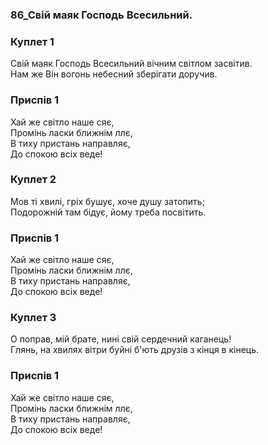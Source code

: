 ### 86_Свій маяк Господь Всесильний.
### Куплет 1
Свій маяк Господь Всесильний вічним світлом засвітив. <br/>Нам же Він вогонь небесний зберігати доручив.
### Приспів 1
Хай же світло наше сяє,<br/>Промінь ласки ближнім ллє, <br/>В тиху пристань направляє, <br/>До спокою всіх веде!
### Куплет 2
Мов ті хвилі, гріх бушує, хоче душу затопить; <br/>Подорожній там бідує, йому треба посвітить.
### Приспів 1
Хай же світло наше сяє,<br/>Промінь ласки ближнім ллє, <br/>В тиху пристань направляє, <br/>До спокою всіх веде!
### Куплет 3
О поправ, мій брате, нині свій сердечний каганець! <br/>Глянь, на хвилях вітри буйні б'ють друзів з кінця в кінець.
### Приспів 1
Хай же світло наше сяє,<br/>Промінь ласки ближнім ллє, <br/>В тиху пристань направляє, <br/>До спокою всіх веде!
